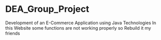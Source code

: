 # DEA_Group_Project
 Development of an E-Commerce Application using Java Technologies
In this Website some functions are not working properly so Rebuild it my friends